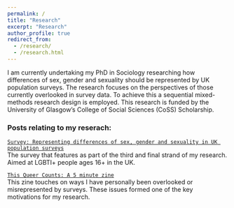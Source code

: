 ```yaml
---
permalink: /
title: "Research"
excerpt: "Research"
author_profile: true
redirect_from: 
  - /research/
  - /research.html
---
```

I am currently undertaking my PhD in Sociology researching how differences of sex, gender and sexuality should be represented by UK population surveys. The research focuses on the perspectives of those currently overlooked in survey data. To achieve this a sequential mixed-methods research design is employed. This research is funded by the University of Glasgow’s College of Social Sciences (CoSS) Scholarship. 

### Posts relating to my reserach:

[`Survey: Representing differences of sex, gender and sexuality in UK population surveys`](https://kenglish95.github.io/posts/2021/06/survey)  
The survey that features as part of the third and final strand of my research. Aimed at LGBTI+ people ages 16+ in the UK.

[`This Queer Counts: A 5 minute zine`](https://kenglish95.github.io/posts/2021/02/This_Queer_Counts)  
This zine touches on ways I have personally been overlooked or misrepresented by surveys. These issues formed one of the key motivations for my research.





